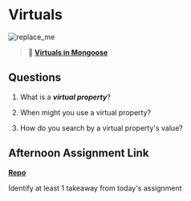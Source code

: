 # Virtuals

![replace_me](https://codeworks.blob.core.windows.net/public/assets/img/illustrations/placeholder.svg)

> **📖 [Virtuals in Mongoose](https://codeworksacademy.com/fs-student-guide/resources/wk5/04-Virtuals)**

## Questions

1. What is a ***virtual property***?

2. When might you use a virtual property? 

3. How do you search by a virtual property's value?

## Afternoon Assignment Link

**[Repo](https://github.com/iangrell/<ASSIGNMENT_REPO>)**

Identify at least 1 takeaway from today's assignment
